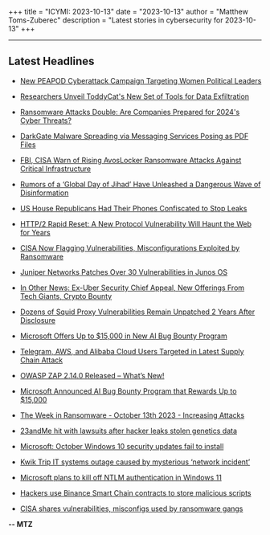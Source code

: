 +++
title = "ICYMI: 2023-10-13"
date = "2023-10-13"
author = "Matthew Toms-Zuberec"
description = "Latest stories in cybersecurity for 2023-10-13"
+++

---------------------------------------------------------------------------
## Latest Headlines
- [New PEAPOD Cyberattack Campaign Targeting Women Political Leaders](https://thehackernews.com/2023/10/new-peapod-cyberattack-campaign.html)

- [Researchers Unveil ToddyCat's New Set of Tools for Data Exfiltration](https://thehackernews.com/2023/10/researchers-unveil-toddycats-new-set-of.html)

- [Ransomware Attacks Double: Are Companies Prepared for 2024's Cyber Threats?](https://thehackernews.com/2023/10/ransomware-attacks-doubled-year-on-year.html)

- [DarkGate Malware Spreading via Messaging Services Posing as PDF Files](https://thehackernews.com/2023/10/darkgate-malware-spreading-via.html)

- [FBI, CISA Warn of Rising AvosLocker Ransomware Attacks Against Critical Infrastructure](https://thehackernews.com/2023/10/fbi-cisa-warn-of-rising-avoslocker.html)

- [Rumors of a ‘Global Day of Jihad’ Have Unleashed a Dangerous Wave of Disinformation](https://www.wired.com/story/day-of-jihad-disinformation-israel-palestine/)

- [US House Republicans Had Their Phones Confiscated to Stop Leaks](https://www.wired.com/story/us-house-phones-confiscated/)

- [HTTP/2 Rapid Reset: A New Protocol Vulnerability Will Haunt the Web for Years](https://www.wired.com/story/http-2-rapid-reset-flaw/)

- [CISA Now Flagging Vulnerabilities, Misconfigurations Exploited by Ransomware](https://www.securityweek.com/cisa-now-flagging-vulnerabilities-misconfigurations-exploited-by-ransomware/)

- [Juniper Networks Patches Over 30 Vulnerabilities in Junos OS](https://www.securityweek.com/juniper-networks-patches-over-30-vulnerabilities-in-junos-os/)

- [In Other News: Ex-Uber Security Chief Appeal, New Offerings From Tech Giants, Crypto Bounty](https://www.securityweek.com/in-other-news-ex-uber-security-chief-appeal-new-offerings-from-tech-giants-crypto-bounty/)

- [Dozens of Squid Proxy Vulnerabilities Remain Unpatched 2 Years After Disclosure](https://www.securityweek.com/dozens-of-squid-proxy-vulnerabilities-remain-unpatched-2-years-after-disclosure/)

- [Microsoft Offers Up to $15,000 in New AI Bug Bounty Program](https://www.securityweek.com/microsoft-offers-up-to-15000-in-new-ai-bug-bounty-program/)

- [Telegram, AWS, and Alibaba Cloud Users Targeted in Latest Supply Chain Attack](https://cybersecuritynews.com/telegram-aws-alibaba-supply-chain-attack/)

- [OWASP ZAP 2.14.0 Released – What’s New!](https://cybersecuritynews.com/owasp-zap-2-14-0-released-whats-new/)

- [Microsoft Announced AI Bug Bounty Program that Rewards Up to $15,000](https://cybersecuritynews.com/microsoft-ai-bug-bounty-program/)

- [The Week in Ransomware - October 13th 2023 - Increasing Attacks](https://www.bleepingcomputer.com/news/security/the-week-in-ransomware-october-13th-2023-increasing-attacks/)

- [23andMe hit with lawsuits after hacker leaks stolen genetics data](https://www.bleepingcomputer.com/news/security/23andme-hit-with-lawsuits-after-hacker-leaks-stolen-genetics-data/)

- [Microsoft: October Windows 10 security updates fail to install](https://www.bleepingcomputer.com/news/microsoft/microsoft-october-windows-10-security-updates-fail-to-install/)

- [Kwik Trip IT systems outage caused by mysterious ‘network incident’](https://www.bleepingcomputer.com/news/technology/kwik-trip-it-systems-outage-caused-by-mysterious-network-incident/)

- [Microsoft plans to kill off NTLM authentication in Windows 11](https://www.bleepingcomputer.com/news/security/microsoft-plans-to-kill-off-ntlm-authentication-in-windows-11/)

- [Hackers use Binance Smart Chain contracts to store malicious scripts](https://www.bleepingcomputer.com/news/security/hackers-use-binance-smart-chain-contracts-to-store-malicious-scripts/)

- [CISA shares vulnerabilities, misconfigs used by ransomware gangs](https://www.bleepingcomputer.com/news/security/cisa-shares-vulnerabilities-misconfigs-used-by-ransomware-gangs/)

**-- MTZ**